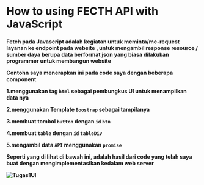 # How to using FECTH API with JavaScript
<h4>Fetch pada Javascript adalah kegiatan untuk meminta/me-request layanan ke endpoint pada website , untuk mengambil response resource / sumber daya berupa data berformat json yang biasa dilakukan programmer untuk membangun website

Contohn saya menerapkan ini pada code saya dengan beberapa component
<!-- ol -->
1.menggunakan tag `html` sebagai pembungkus UI untuk menampilkan data nya
<!-- ol -->
2.menggunakan Template `Boostrap` sebagai tampilanya 
<!-- ol -->
3.membuat tombol `button` dengan `id` `btn`
<!-- ol -->
4.membuat `table` dengan `id` `tableDiv`
<!-- ol -->
5.mengambil data `API` menggunakan `promise`

Seperti yang di lihat di bawah ini, adalah hasil dari code yang telah saya buat dengan mengimplementasikan kedalam web server

![Tugas1UI](https://user-images.githubusercontent.com/49724910/106430728-cbb24380-649e-11eb-9c04-e5196092adfc.PNG)

